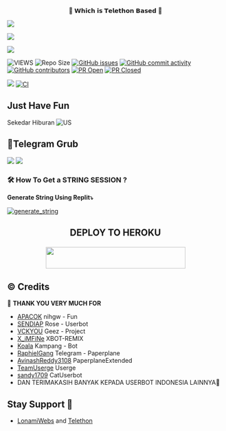 <p align="center"> 🚀 𝗪𝗵𝗶𝗰𝗵 𝗶𝘀 𝗧𝗲𝗹𝗲𝘁𝗵𝗼𝗻 𝗕𝗮𝘀𝗲𝗱 🚀</p>
<p align="left">
  <a href="https://github.com/nihgw/repot/fork"><img src="https://img.shields.io/github/forks/nihgw/just-have-fun?label=Fork&style=social"></a>
  </p>
<p align="left">
  <a href="https://github.com/nihgw/repot"><img src="https://img.shields.io/github/stars/nihgw/just-have-fun?style=social"></a>
  </p>
<p align="left">
  <a href="https://github.com/nihgw/repot/blob/Rose-Userbot/LICENSE"><img src="https://img.shields.io/github/license/SendiAp/Rose-Userbot?&style=social&logo=github">
  </a></p>

![VIEWS](https://komarev.com/ghpvc/?username=vckyou)
![Repo Size](https://img.shields.io/github/repo-size/nihgw/just-have-fun?&style=plastic&logo=github)
[![GitHub issues](https://img.shields.io/github/issues/nihgw/just-have-fun?&style=plastic&logo=github)](https://github.com/nihgw/repot/issues)
[![GitHub commit activity](https://img.shields.io/github/commit-activity/m/nihgw/just-have-fun?&style=plastic&logo=github)](https://github.com/nihgw/repot/graphs/commit-activity)
[![GitHub contributors](https://img.shields.io/github/contributors/nihgw/just-have-fun?&style=plastic&logo=github)](https://github.com/nihgw/repot/graphs/contributors/)
[![PR Open](https://img.shields.io/github/issues-pr/nihgw/just-have-fun?&style=plastic&logo=github)](https://github.com/nihgw/repot/pulls)
[![PR Closed](https://img.shields.io/github/issues-pr-closed/nihgw/just-have-fun?&style=plastic&logo=github)](https://github.com/nihgw/repot/pulls?q=is:closed)
<p align="justify">
<a href="https://github.com/nihgw/repot/commits/Geez-UserBot"><img src="https://img.shields.io/github/last-commit/SendiAp/Rose-Userbot?color=ff69b4&logo=github&logoColor=ff69b4&style=for-the-badge" /></a>
<a href="https://github.com/nihgw/repot/actions/workflows/main.yml"><img src="https://img.shields.io/github/workflow/status/nihgw/just-have-fun/CI/Rose-Userbot?style=for-the-badge&logo=github-actions&logoColor=aqua" alt="CI" /></a>

## Just Have Fun
Sekedar Hiburan
![US](https://i.postimg.cc/jSNgLm2p/iiii.jpg) 

## 👿Telegram Grub
<a href="https://t.me/CafeMusicGroups"><img src="https://img.shields.io/badge/Join-Group1%20Support-blue.svg?style=for-the-badge&logo=Telegram"></a>
<a href="https://t.me/Rose_Userbot"><img src="https://img.shields.io/badge/Join-Group2%20Support-blue.svg?style=for-the-badge&logo=Telegram"></a>

### 🛠️ How To Get a STRING SESSION ?

**Generate String Using Replit⤵️**

<a href="https://replit.com/@Vckyou/Geez-String-Session#main.py"><img src="https://img.shields.io/badge/run-string__session.py-magenta?style=for-the-badge&logo=repl.it" alt="generate_string" /></a>

## <p align="center">DEPLOY TO HEROKU</p>

<p align="center"><a href="https://heroku.com/deploy?template=https://github.com/nihgw/repot"> <img src="https://img.shields.io/badge/Deploy%20To%20Heroku-lightblue?style=flat&logo=heroku" width="325" height="50.100" /></a></p>

## © Credits 

 🙏 **THANK YOU VERY MUCH FOR**

*   [APACOK](https://github.com/nihgw/repot)    nihgw - Fun
*   [SENDIAP](https://github.com/SendiAP/Rose-Userbot)    Rose - Userbot
*   [VCKYOU](https://github.com/Vckyou/Geez-Project)    Geez - Project
*   [X_iMFiNe](https://github.com/ximfine/xBot-Remix)    XBOT-REMIX
*   [Koala](https://github.com/ManusiaRakitan/Kampang-Bot)    Kampang - Bot
*   [RaphielGang](https://github.com/RaphielGang)    Telegram - Paperplane
*   [AvinashReddy3108](https://github.com/AvinashReddy3108)    PaperplaneExtended
*   [TeamUserge](https://github.com/UsergeTeam/Userge)    Userge
*   [sandy1709](https://github.com/sandy1709/catuserbot)    CatUserbot
*   DAN TERIMAKASIH BANYAK KEPADA USERBOT INDONESIA LAINNYA🙏


## Stay Support 🚀
*   [LonamiWebs](https://github.com/LonamiWebs/) and [Telethon](https://github.com/LonamiWebs/Telethon)
